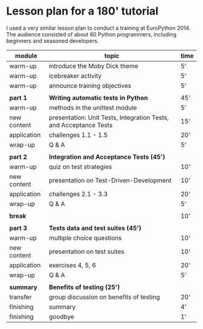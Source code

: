 # Lesson plan for a 180' tutorial

I used a very similar lesson plan to conduct a training at EuroPython 2014. The audience consisted of about 60 Python programmers, including beginners and seasoned developers.

| module | topic | time |
|--------|-------|------|
| warm-up | introduce the Moby Dick theme | 5' |
| warm-up | icebreaker activity | 5' |
| warm-up | announce training objectives | 5' |
| |
| **part 1**  | **Writing automatic tests in Python** | 45’ |
| warm-up | methods in the unittest module | 5’ |
| new content | presentation: Unit Tests, Integration Tests, and Acceptance Tests | 15’ |
| application | challenges 1.1 - 1.5 | 20’ |
| wrap-up | Q & A | 5’ |
| |
| **part 2**  | **Integration and Acceptance Tests (45')** | |
| warm-up | quiz on test strategies | 10' |
| new content | presentation on Test-Driven-Development | 10’ |
| application | challenges 2.1 - 3.3 | 20' |
| wrap-up | Q & A | 5’ |
| |
| **break** | | 10’ |
| |
| **part 3**  | **Tests data and test suites (45')** | |
| warm-up | multiple choice questions | 10' |
| new content | presentation on test suites | 10’ |
| application | exercises 4, 5, 6 | 20' |
| wrap-up | Q & A | 5’ |
| |
| **summary**  | **Benefits of testing (25')** | |
| transfer | group discussion on benefits of testing | 20’ |
| finishing | summary | 4’ |
| finishing | goodbye | 1' |

